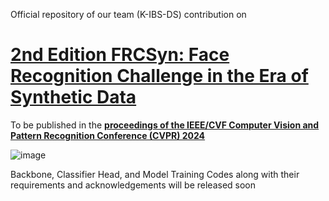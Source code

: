 Official repository of our team (K-IBS-DS) contribution on

# [2nd Edition FRCSyn: Face Recognition Challenge in the Era of Synthetic Data](https://frcsyn.github.io/CVPR2024.html)

To be published in the **[proceedings of the IEEE/CVF Computer Vision and Pattern Recognition Conference (CVPR) 2024](https://cvpr.thecvf.com/)**

![image](https://frcsyn.github.io/assets/images/completeCVPR_long_low.jpg)

Backbone, Classifier Head, and Model Training Codes along with their requirements and acknowledgements will be released soon
